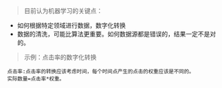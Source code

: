 > 目前认为机器学习的关键点：
- 如何根据特定领域进行数据，数字化转换
- 数据的清洗，可能比算法更重要。如何数据源都是错误的，结果一定不是对的。

> 示例：点击率的数字化转换
```
点击率:点击率的转换应该考虑时间，每个时间点产生的点击的权重应该是不同的。
实际数量=点击率*权重。
```